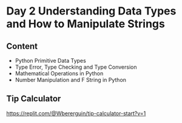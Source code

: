 # Day 2 Understanding Data Types and How to Manipulate Strings
## Content
- Python Primitive Data Types
- Type Error, Type Checking and Type Conversion
- Mathematical Operations in Python
- Number Manipulation and F String in Python
## Tip Calculator
https://replit.com/@Wbererguin/tip-calculator-start?v=1
